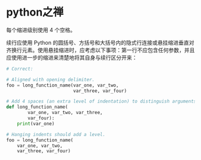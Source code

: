 # python之禅
每个缩进级别使用 4 个空格。

续行应使用 Python 的圆括号、方括号和大括号内的隐式行连接或悬挂缩进垂直对齐换行元素。使用悬挂缩进时，应考虑以下事项：第一行不应包含任何参数，并且应使用进一步的缩进来清楚地将其自身与续行区分开来：
```python
# Correct:

# Aligned with opening delimiter.
foo = long_function_name(var_one, var_two,
                         var_three, var_four)

# Add 4 spaces (an extra level of indentation) to distinguish arguments from the rest.
def long_function_name(
        var_one, var_two, var_three,
        var_four):
    print(var_one)

# Hanging indents should add a level.
foo = long_function_name(
    var_one, var_two,
    var_three, var_four)
```